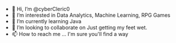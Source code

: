 - 👋 Hi, I’m @cyberCleric0
- 👀 I’m interested in Data Analytics, Machine Learning, RPG Games
- 🌱 I’m currently learning Java
- 💞️ I’m looking to collaborate on Just getting my feet wet.
- 📫 How to reach me ... I'm sure you'll find a way

<!---
MaverickAgent/MaverickAgent is a ✨ special ✨ repository because its `README.md` (this file) appears on your GitHub profile.
You can click the Preview link to take a look at your changes.
--->
